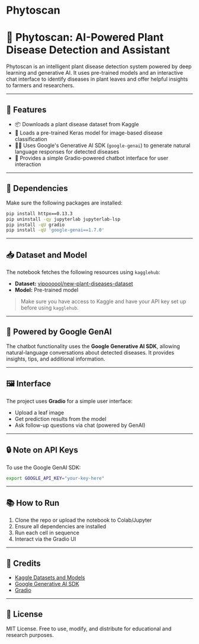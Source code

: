 # Phytoscan


# 🌿 Phytoscan: AI-Powered Plant Disease Detection and Assistant

Phytoscan is an intelligent plant disease detection system powered by deep learning and generative AI. It uses pre-trained models and an interactive chat interface to identify diseases in plant leaves and offer helpful insights to farmers and researchers.

---

## 🚀 Features

- 📦 Downloads a plant disease dataset from Kaggle
- 🧠 Loads a pre-trained Keras model for image-based disease classification
- 🧑‍🌾 Uses Google's Generative AI SDK (`google-genai`) to generate natural language responses for detected diseases
- 💬 Provides a simple Gradio-powered chatbot interface for user interaction

---

## 🧪 Dependencies

Make sure the following packages are installed:

```bash
pip install httpx==0.13.3
pip uninstall -qy jupyterlab jupyterlab-lsp
pip install -qU gradio
pip install -qU 'google-genai==1.7.0'
```

---

## 📥 Dataset and Model

The notebook fetches the following resources using `kagglehub`:

- **Dataset:** [vipoooool/new-plant-diseases-dataset](https://www.kaggle.com/datasets/vipoooool/new-plant-diseases-dataset)
- **Model:** Pre-trained model

> Make sure you have access to Kaggle and have your API key set up before using `kagglehub`.

---

## 🧠 Powered by Google GenAI

The chatbot functionality uses the **Google Generative AI SDK**, allowing natural-language conversations about detected diseases. It provides insights, tips, and additional information.

---

## 🖼️ Interface

The project uses **Gradio** for a simple user interface:

- Upload a leaf image
- Get prediction results from the model
- Ask follow-up questions via chat (powered by GenAI)

---

## 🔒 Note on API Keys

To use the Google GenAI SDK:

```bash
export GOOGLE_API_KEY="your-key-here"
```

---

## 📚 How to Run

1. Clone the repo or upload the notebook to Colab/Jupyter
2. Ensure all dependencies are installed
3. Run each cell in sequence
4. Interact via the Gradio UI

---

## 📌 Credits

- [Kaggle Datasets and Models](https://kaggle.com)
- [Google Generative AI SDK](https://ai.google.dev/)
- [Gradio](https://www.gradio.app/)

---

## 📜 License

MIT License. Free to use, modify, and distribute for educational and research purposes.
